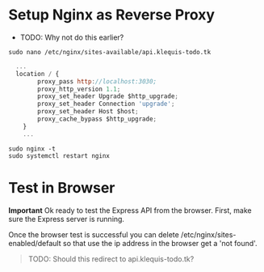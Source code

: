 # Setup Nginx as Reverse Proxy
- TODO: Why not do this earlier?

```
sudo nano /etc/nginx/sites-available/api.klequis-todo.tk

```

```js
  ...
  location / {
        proxy_pass http://localhost:3030;
        proxy_http_version 1.1;
        proxy_set_header Upgrade $http_upgrade;
        proxy_set_header Connection 'upgrade';
        proxy_set_header Host $host;
        proxy_cache_bypass $http_upgrade;
    }
    ...
```

```
sudo nginx -t
sudo systemctl restart nginx
```

# Test in Browser
**Important**
Ok ready to test the Express API from the browser. First, make sure the Express
server is running.

Once the browser test is successful you can delete /etc/nginx/sites-enabled/default so that use the ip address in the browser get a 'not found'.
> TODO: Should this redirect to api.klequis-todo.tk?